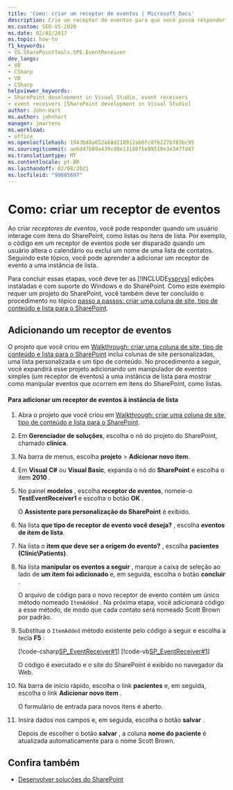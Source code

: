 ```yaml
---
title: 'Como: criar um receptor de eventos | Microsoft Docs'
description: Crie um receptor de eventos para que você possa responder quando um usuário interage com itens do SharePoint, como listas ou itens de lista.
ms.custom: SEO-VS-2020
ms.date: 02/02/2017
ms.topic: how-to
f1_keywords:
- VS.SharePointTools.SPE.EventReceiver
dev_langs:
- VB
- CSharp
- VB
- CSharp
helpviewer_keywords:
- SharePoint development in Visual Studio, event receivers
- event receivers [SharePoint development in Visual Studio]
author: John-Hart
ms.author: johnhart
manager: jmartens
ms.workload:
- office
ms.openlocfilehash: 1943bd8a652a88d218912ab0fc0f6227bf83bc95
ms.sourcegitcommit: ae6d47b09a439cd0e13180f5e89510e3e347fd47
ms.translationtype: MT
ms.contentlocale: pt-BR
ms.lasthandoff: 02/08/2021
ms.locfileid: "99885697"
---
```

# <a name="how-to-create-an-event-receiver"></a>Como: criar um receptor de eventos
  Ao criar *receptores de eventos*, você pode responder quando um usuário interage com itens do SharePoint, como listas ou itens de lista. Por exemplo, o código em um receptor de eventos pode ser disparado quando um usuário altera o calendário ou exclui um nome de uma lista de contatos. Seguindo este tópico, você pode aprender a adicionar um receptor de evento a uma instância de lista.

 Para concluir essas etapas, você deve ter as [!INCLUDE[vsprvs](../sharepoint/includes/vsprvs-md.md)] edições instaladas e com suporte do Windows e do SharePoint. Como este exemplo requer um projeto do SharePoint, você também deve ter concluído o procedimento no tópico [passo a passos: criar uma coluna de site, tipo de conteúdo e lista para o SharePoint](../sharepoint/walkthrough-create-a-site-column-content-type-and-list-for-sharepoint.md).

## <a name="adding-an-event-receiver"></a>Adicionando um receptor de eventos
 O projeto que você criou em [Walkthrough: criar uma coluna de site, tipo de conteúdo e lista para o SharePoint](../sharepoint/walkthrough-create-a-site-column-content-type-and-list-for-sharepoint.md) inclui colunas de site personalizadas, uma lista personalizada e um tipo de conteúdo. No procedimento a seguir, você expandirá esse projeto adicionando um manipulador de eventos simples (um receptor de eventos) a uma instância de lista para mostrar como manipular eventos que ocorrem em itens do SharePoint, como listas.

#### <a name="to-add-an-event-receiver-to-the-list-instance"></a>Para adicionar um receptor de eventos à instância de lista

1. Abra o projeto que você criou em [Walkthrough: criar uma coluna de site, tipo de conteúdo e lista para o SharePoint](../sharepoint/walkthrough-create-a-site-column-content-type-and-list-for-sharepoint.md).

2. Em **Gerenciador de soluções**, escolha o nó do projeto do SharePoint, chamado **clínica**.

3. Na barra de menus, escolha **projeto**  >  **Adicionar novo item**.

4. Em **Visual C#** ou **Visual Basic**, expanda o nó do **SharePoint** e escolha o item **2010** .

5. No painel **modelos** , escolha **receptor de eventos**, nomeie-o **TestEventReceiver1** e escolha o botão **OK** .

     O **Assistente para personalização do SharePoint** é exibido.

6. Na lista **que tipo de receptor de evento você deseja?** , escolha **eventos de item de lista**.

7. Na lista o **item que deve ser a origem do evento?** , escolha **pacientes (Clinic\Patients)**.

8. Na lista **manipular os eventos a seguir** , marque a caixa de seleção ao lado de **um item foi adicionado** e, em seguida, escolha o botão **concluir** .

     O arquivo de código para o novo receptor de evento contém um único método nomeado `ItemAdded` . Na próxima etapa, você adicionará código a esse método, de modo que cada contato será nomeado Scott Brown por padrão.

9. Substitua o `ItemAdded` método existente pelo código a seguir e escolha a tecla **F5** :

     [!code-csharp[SP_EventReceiver#1](../sharepoint/codesnippet/CSharp/CustomField1/TestEventReceiver1/TestEventReceiver1.cs#1)]
     [!code-vb[SP_EventReceiver#1](../sharepoint/codesnippet/VisualBasic/CustomField1_VB/EventReceiver1/EventReceiver1.vb#1)]

     O código é executado e o site do SharePoint é exibido no navegador da Web.

10. Na barra de início rápido, escolha o link **pacientes** e, em seguida, escolha o link **Adicionar novo item** .

     O formulário de entrada para novos itens é aberto.

11. Insira dados nos campos e, em seguida, escolha o botão **salvar** .

     Depois de escolher o botão **salvar** , a coluna **nome do paciente** é atualizada automaticamente para o nome Scott Brown.

## <a name="see-also"></a>Confira também

- [Desenvolver soluções do SharePoint](../sharepoint/developing-sharepoint-solutions.md)